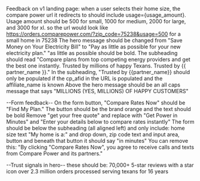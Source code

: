 Feedback on v1 landing page:
when a user selects their home size, the compare power url it redirects to should include usage={usage_amount}. Usage amount should be 500 for small, 1000 for medium, 2000 for large, and 3000 for xl. so the url would look like https://orders.comparepower.com/?zip_code=75238&usage=500 for a small home in 75238
The hero message should be changed from "Save Money on Your Electricity Bill" to "Pay as little as possible for your new electricity plan." "as little as possible should be bold.
The subheading should read "Compare plans from top competing energy providers
and get the best one instantly. Trusted by millions of
happy Texans. Trusted by {{ partner_name }}." 
In the subheading, "Trusted by {{partner_name}} should only be populated if the cp_afid in the URL is populated and the affiliate_name is known
Above the hero message should be an all caps message that says "MILLIONS (YES, MILLIONS) OF HAPPY CUSTOMERS"

--Form feedback--
On the form button, "Compare Rates Now" should be "Find My Plan." The button should be the brand orange and the text should be bold
Remove "get your free quote" and replace with "Get Power in Minutes" and "Enter your details below to compare rates instantly"
The form should be below the subheading (all aligned left) and only include: home size text "My home is a:" and drop down, zip code text and input area, button and beneath that button it should say "in minutes"
You can remove this: "By clicking "Compare Rates Now", you agree to receive calls and texts from Compare Power and its partners."


--Trust signals in hero--
these should be: 70,000+ 5-star reviews with a star icon
over 2.3 million orders processed
serving texans for 16 years  